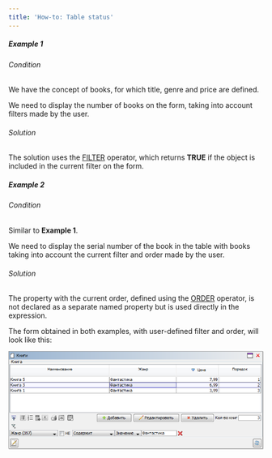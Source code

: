 ```yaml
---
title: 'How-to: Table status'
---
```


##### Example 1

###### Condition

We have the concept of books, for which title, genre and price are defined.


We need to display the number of books on the form, taking into account filters made by the user.

###### Solution


The solution uses the [FILTER](Filter_FILTER.md) operator, which returns **TRUE** if the object is included in the current filter on the form.

##### Example 2

###### Condition

Similar to **Example 1**.

We need to display the serial number of the book in the table with books taking into account the current filter and order made by the user.

###### Solution


The property with the current order, defined using the [ORDER](Order_ORDER.md) operator, is not declared as a separate named property but is used directly in the expression.

The form obtained in both examples, with user-defined filter and order, will look like this:

![](attachments/46367766/46367772.png)

